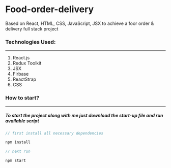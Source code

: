 # Food-order-delivery

Based on React, HTML, CSS, JavaScript, JSX to achieve a foor order &amp; delivery full stack project

### Technologies Used:

---

1. React.js
2. Redux Toolkit
3. JSX
4. Firbase
5. ReactStrap
6. CSS

### How to start?

---

##### To start the project along with me just download the start-up file and run available script

```javascript
// first install all necessary dependencies

npm install

// next run

npm start

```
